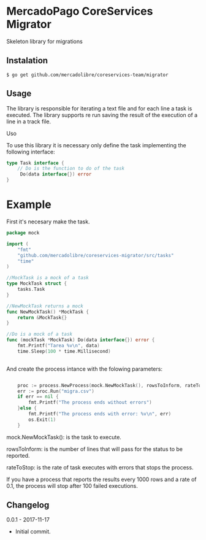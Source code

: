 MercadoPago CoreServices Migrator
=

Skeleton library for migrations


Instalation
---

```
$ go get github.com/mercadolibre/coreservices-team/migrator
```

Usage
---

The library is responsible for iterating a text file and for each line a task is executed. The library supports re run saving the result of the execution of a line in a track file.  

Uso

To use this library it is necessary only define the task implementing the following interface:

```go
type Task interface {
	// Do is the function to do of the task
	 Do(data interface{}) error
}
```

Example
===

First it's necesary make the task.

```go
package mock

import (
	"fmt"
	"github.com/mercadolibre/coreservices-migrator/src/tasks"
	"time"
)

//MockTask is a mock of a task
type MockTask struct {
	tasks.Task
}

//NewMockTask returns a mock
func NewMockTask() *MockTask {
	return &MockTask{}
}

//Do is a mock of a task
func (mockTask *MockTask) Do(data interface{}) error {
	fmt.Printf("Tarea %v\n", data)
	time.Sleep(100 * time.Millisecond)
	
```

And create the process intance with the folowing parameters: 

```go

	proc := process.NewProcess(mock.NewMockTask(), rowsToInform, rateToStop)
	err := proc.Run("migra.csv")
	if err == nil {
		fmt.Printf("The process ends without errors")
	}else {
		fmt.Printf("The process ends with error: %v\n", err)
		os.Exit(1)
	}

```

mock.NewMockTask(): is the task to execute.

rowsToInform: is the number of lines that will pass for the status to be reported.

rateToStop: is the rate of task executes with errors that stops the process.

If you have a process that reports the results every 1000 rows and a rate of 0.1, the process will stop after 100 failed executions. 



Changelog
---

0.0.1 - 2017-11-17 

- Initial commit. 

